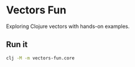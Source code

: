 # Vectors Fun

Exploring Clojure vectors with hands-on examples.

## Run it

```bash
clj -M -m vectors-fun.core
```
